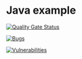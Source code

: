 # Java example

[![Quality Gate Status](http://35.241.242.160:9000/api/project_badges/measure?project=java-example&metric=alert_status&token=77c085ddc8c8573b3b9270fe0d7f747bcd8dc174)](http://35.241.242.160:9000/dashboard?id=java-example)

[![Bugs](http://35.241.242.160:9000/api/project_badges/measure?project=java-example&metric=bugs&token=77c085ddc8c8573b3b9270fe0d7f747bcd8dc174)](http://35.241.242.160:9000/dashboard?id=java-example)

[![Vulnerabilities](http://35.241.242.160:9000/api/project_badges/measure?project=java-example&metric=vulnerabilities&token=77c085ddc8c8573b3b9270fe0d7f747bcd8dc174)](http://35.241.242.160:9000/dashboard?id=java-example)
